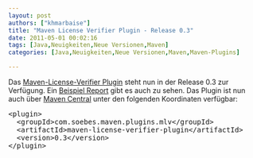 ```yaml
---
layout: post
authors: ["khmarbaise"]
title: "Maven License Verifier Plugin - Release 0.3"
date: 2011-05-01 00:02:16
tags: [Java,Neuigkeiten,Neue Versionen,Maven]
categories: [Java,Neuigkeiten,Neue Versionen,Maven,Maven-Plugins]

---
```

Das <a href="http://khmarbaise.github.com/Maven-License-Verifier-Plugin"  title="Maven License Verifier Plugin Site">Maven-License-Verifier Plugin</a> steht nun in der Release 0.3 zur Verfügung. Ein <a href="http://khmarbaise.github.com/mlvp-example/licenseverifierreport.html">Beispiel Report</a> gibt es auch zu sehen. Das Plugin ist nun auch über <a href="http://repo2.maven.org/maven2/com/soebes/maven/plugins/mlv/maven-license-verifier-plugin/0.3/">Maven Central</a> unter den folgenden Koordinaten verfügbar:<br/>
<pre>
&lt;plugin&gt;
  &lt;groupId&gt;com.soebes.maven.plugins.mlv&lt;/groupId&gt;
  &lt;artifactId&gt;maven-license-verifier-plugin&lt;/artifactId&gt;
  &lt;version&gt;0.3&lt;/version&gt;
&lt;/plugin&gt;
</pre>

